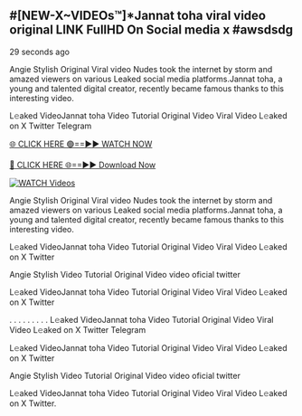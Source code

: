 ## #[NEW-X~VIDEOs™]*Jannat toha viral video original LINK FullHD On Social media x #awsdsdg

29 seconds ago

Angie Stylish Original Viral video Nudes took the internet by storm and amazed viewers on various Leaked social media platforms.Jannat toha, a young and talented digital creator, recently became famous thanks to this interesting video.

L𝚎aked VideoJannat toha Video Tutorial Original Video Viral Video L𝚎aked on X Twitter Telegram

[🌐 CLICK HERE 🟢==►► WATCH NOW](https://shorturl.at/C3Pjp)

[🔴 CLICK HERE 🌐==►► Download Now](https://shorturl.at/C3Pjp)

[![WATCH Videos](https://i.imgur.com/dJHk4Zq.gif)](https://shorturl.at/C3Pjp)

Angie Stylish Original Viral video Nudes took the internet by storm and amazed viewers on various Leaked social media platforms.Jannat toha, a young and talented digital creator, recently became famous thanks to this interesting video.

L𝚎aked VideoJannat toha Video Tutorial Original Video Viral Video L𝚎aked on X Twitter

Angie Stylish Video Tutorial Original Video video oficial twitter

L𝚎aked VideoJannat toha Video Tutorial Original Video Viral Video L𝚎aked on X Twitter

. . . . . . . . . L𝚎aked VideoJannat toha Video Tutorial Original Video Viral Video L𝚎aked on X Twitter Telegram

L𝚎aked VideoJannat toha Video Tutorial Original Video Viral Video L𝚎aked on X Twitter

Angie Stylish Video Tutorial Original Video video oficial twitter

L𝚎aked VideoJannat toha Video Tutorial Original Video Viral Video L𝚎aked on X Twitter.